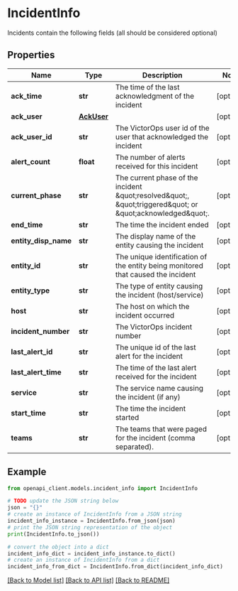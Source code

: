 # IncidentInfo

Incidents contain the following fields (all should be considered optional)

## Properties

Name | Type | Description | Notes
------------ | ------------- | ------------- | -------------
**ack_time** | **str** | The time of the last acknowledgment of the incident | [optional] 
**ack_user** | [**AckUser**](AckUser.md) |  | [optional] 
**ack_user_id** | **str** | The VictorOps user id of the user that acknowledged the incident | [optional] 
**alert_count** | **float** | The number of alerts received for this incident | [optional] 
**current_phase** | **str** | The current phase of the incident \&quot;resolved\&quot;, \&quot;triggered\&quot; or \&quot;acknowledged\&quot;. | [optional] 
**end_time** | **str** | The time the incident ended | [optional] 
**entity_disp_name** | **str** | The display name of the entity causing the incident | [optional] 
**entity_id** | **str** | The unique identification of the entity being monitored that caused the incident | [optional] 
**entity_type** | **str** | The type of entity causing the incident (host/service) | [optional] 
**host** | **str** | The host on which the incident occurred | [optional] 
**incident_number** | **str** | The VictorOps incident number | [optional] 
**last_alert_id** | **str** | The unique id of the last alert for the incident | [optional] 
**last_alert_time** | **str** | The time of the last alert received for the incident | [optional] 
**service** | **str** | The service name causing the incident (if any) | [optional] 
**start_time** | **str** | The time the incident started | [optional] 
**teams** | **str** | The teams that were paged for the incident (comma separated). | [optional] 

## Example

```python
from openapi_client.models.incident_info import IncidentInfo

# TODO update the JSON string below
json = "{}"
# create an instance of IncidentInfo from a JSON string
incident_info_instance = IncidentInfo.from_json(json)
# print the JSON string representation of the object
print(IncidentInfo.to_json())

# convert the object into a dict
incident_info_dict = incident_info_instance.to_dict()
# create an instance of IncidentInfo from a dict
incident_info_from_dict = IncidentInfo.from_dict(incident_info_dict)
```
[[Back to Model list]](../README.md#documentation-for-models) [[Back to API list]](../README.md#documentation-for-api-endpoints) [[Back to README]](../README.md)



